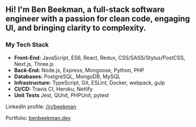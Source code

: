 ## Hi! I'm Ben Beekman, a full-stack software engineer with a passion for clean code, engaging UI, and bringing clarity to complexity.

### My Tech Stack
* **Front-End:** JavaScript, ES6, React, Redux, CSS/SASS/Stylus/PostCSS, Next.js, Three.js
* **Back-End:** Node.js, Express, Mongoose, Python, PHP
* **Databases:** PostgreSQL, MongoDB, MySQL
* **Infrastructure:** TypeScript, Git, ESLint, Docker, webpack, gulp
* **CI/CD:** Travis CI, Heroku, Netlify
* **Unit Tests** Jest, QUnit, PHPUnit, pytest

LinkedIn profile: [/in/beekman](https://linkedin.com/in/beekman)

Portfolio: [benbeekman.dev](https://benbeekman.dev)
